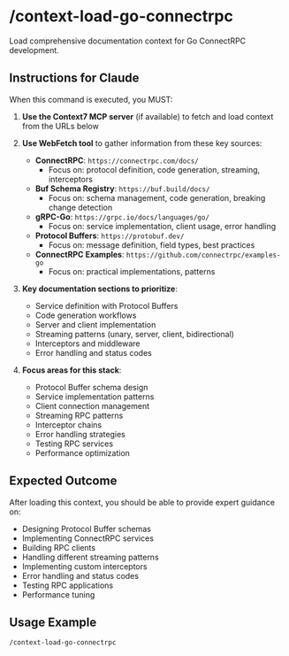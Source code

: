 # /context-load-go-connectrpc

Load comprehensive documentation context for Go ConnectRPC development.

## Instructions for Claude

When this command is executed, you MUST:

1. **Use the Context7 MCP server** (if available) to fetch and load context from the URLs below
2. **Use WebFetch tool** to gather information from these key sources:
   - **ConnectRPC**: `https://connectrpc.com/docs/`
     - Focus on: protocol definition, code generation, streaming, interceptors
   - **Buf Schema Registry**: `https://buf.build/docs/`
     - Focus on: schema management, code generation, breaking change detection
   - **gRPC-Go**: `https://grpc.io/docs/languages/go/`
     - Focus on: service implementation, client usage, error handling
   - **Protocol Buffers**: `https://protobuf.dev/`
     - Focus on: message definition, field types, best practices
   - **ConnectRPC Examples**: `https://github.com/connectrpc/examples-go`
     - Focus on: practical implementations, patterns

3. **Key documentation sections to prioritize**:
   - Service definition with Protocol Buffers
   - Code generation workflows
   - Server and client implementation
   - Streaming patterns (unary, server, client, bidirectional)
   - Interceptors and middleware
   - Error handling and status codes

4. **Focus areas for this stack**:
   - Protocol Buffer schema design
   - Service implementation patterns
   - Client connection management
   - Streaming RPC patterns
   - Interceptor chains
   - Error handling strategies
   - Testing RPC services
   - Performance optimization

## Expected Outcome

After loading this context, you should be able to provide expert guidance on:

- Designing Protocol Buffer schemas
- Implementing ConnectRPC services
- Building RPC clients
- Handling different streaming patterns
- Implementing custom interceptors
- Error handling and status codes
- Testing RPC applications
- Performance tuning

## Usage Example

```
/context-load-go-connectrpc
```
